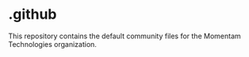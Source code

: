 # .github
This repository contains the default community files for the Momentam Technologies organization.
